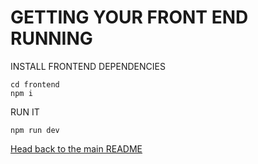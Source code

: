 # GETTING YOUR FRONT END RUNNING

INSTALL FRONTEND DEPENDENCIES

`cd frontend`</br>
`npm i`

RUN IT

`npm run dev`

[Head back to the main README](../README.md)
